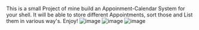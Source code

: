 This is a small Project of mine build an Appoinment-Calendar System for your shell. It will be able to store different Appointments, sort those and List them in various way's. Enjoy!
![image](https://github.com/Sveppg/Calendar.C/assets/54738234/3fa90b5a-8d69-4b83-8b4a-32ea6ed17752)
![image](https://github.com/Sveppg/Calendar.C/assets/54738234/0a0a768c-aa4a-4514-8030-94a4f9b34e35)
![image](https://github.com/Sveppg/Calendar.C/assets/54738234/120e81cd-8bb0-4656-b90a-f3e22e68d812)
